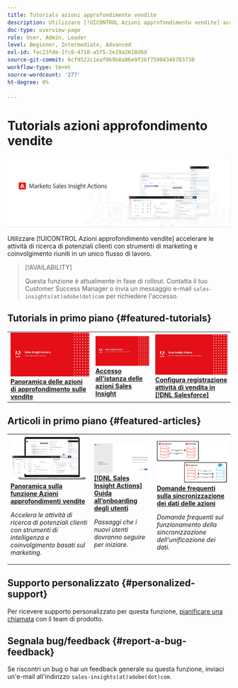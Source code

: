 ```yaml
---
title: Tutorials azioni approfondimento vendite
description: Utilizzare [!UICONTROL Azioni approfondimento vendite] accelerare le attività di ricerca di potenziali clienti con strumenti di marketing e coinvolgimento riuniti in un unico flusso di lavoro.
doc-type: overview-page
role: User, Admin, Leader
level: Beginner, Intermediate, Advanced
exl-id: fac23fde-1fc8-4710-a5f5-2e19a2618d6d
source-git-commit: 6cf9522c1eaf069b8a86e9f26f7590434b703730
workflow-type: tm+mt
source-wordcount: '277'
ht-degree: 0%

---
```


# Tutorials azioni approfondimento vendite

![](assets/header.png)

Utilizzare [!UICONTROL Azioni approfondimento vendite] accelerare le attività di ricerca di potenziali clienti con strumenti di marketing e coinvolgimento riuniti in un unico flusso di lavoro.

>[!AVAILABILITY]
>
>Questa funzione è attualmente in fase di rollout. Contatta il tuo Customer Success Manager o invia un messaggio e-mail `sales-insights(at)adobe(dot)com` per richiedere l&#39;accesso.

## Tutorials in primo piano {#featured-tutorials}

<table style="table-layout:fixed">
<tr>
<td>
<a href="/help/sales-insight-actions/sales-insight-actions-overview.md"><img alt="anteprima delle azioni Sales Insight Panoramica" src="assets/sales-insight-actions-feature-overview-videothumb.png" /></a>
<div><a href="/help/sales-insight-actions/sales-insight-actions-overview.md"><strong>Panoramica delle azioni di approfondimento sulle vendite</strong></a></div>
</td>
<td>
<a href="/help/sales-insight-actions/accessing-your-sales-insight-actions-instance.md"><img alt="miniatura per accedere all’istanza delle azioni Sales Insight" src="assets/accessing-your-sales-insight-actions-instance-videothumb.png" /></a>
<div><a href="/help/sales-insight-actions/accessing-your-sales-insight-actions-instance.md"><strong>Accesso all’istanza delle azioni Sales Insight</strong></a></div>
</td>
<td>
<a href="/help/sales-insight-actions/configure-sales-activity-logging-to-salesforce.md"><img alt="immagine di anteprima per configurare la registrazione delle attività di vendita in [!DNL Salesforce]" src="assets/configure-sales-activity-logging-to-salesforce-videothumb.png" /></a>
<div><a href="/help/sales-insight-actions/configure-sales-activity-logging-to-salesforce.md"><strong>Configura registrazione attività di vendita in [!DNL Salesforce]</strong></a></div>
</td>
</tr>
</table>

## Articoli in primo piano {#featured-articles}

<table style="table-layout:fixed">
<tr>
<td>
<a href="https://experienceleague.adobe.com/docs/marketo/using/product-docs/marketo-sales-insight/actions/sales-insight-actions-feature-overview.html"><img alt="anteprima delle azioni Sales Insight Panoramica della funzione" src="assets/sales-insight-actions-feature-overview-thumb.png" /></a>
<div><a href="https://experienceleague.adobe.com/docs/marketo/using/product-docs/marketo-sales-insight/actions/sales-insight-actions-feature-overview.html"><strong>Panoramica sulla funzione Azioni approfondimenti vendite</strong></a></div>
<p><em>Accelera le attività di ricerca di potenziali clienti con strumenti di intelligenza e coinvolgimento basati sul marketing.</em></p>
</td>
<td>
<a href="https://experienceleague.adobe.com/docs/marketo/using/product-docs/marketo-sales-insight/actions/getting-started/sales-insight-actions-user-onboarding-checklist.html"><img alt="miniatura per [!DNL Sales Insight Actions] Guida all’onboarding degli utenti" src="assets/sales-insight-actions-user-onboarding-guide-thumb.png" /></a>
<div><a href="https://experienceleague.adobe.com/docs/marketo/using/product-docs/marketo-sales-insight/actions/getting-started/sales-insight-actions-user-onboarding-checklist.html"><strong>[!DNL Sales Insight Actions] Guida all’onboarding degli utenti</strong></a></div>
<p><em>Passaggi che i nuovi utenti dovranno seguire per iniziare.</em></p>
</td>
<td>
<a href="https://experienceleague.adobe.com/docs/marketo/using/product-docs/marketo-sales-insight/actions/admin/actions-data-sync-faq.html"><img alt="miniatura per le domande frequenti sulla sincronizzazione dei dati delle azioni" src="assets/actions-data-sync-faq-thumb.png" /></a>
<div><a href="https://experienceleague.adobe.com/docs/marketo/using/product-docs/marketo-sales-insight/actions/admin/actions-data-sync-faq.html"><strong>Domande frequenti sulla sincronizzazione dei dati delle azioni</strong></a></div>
<p><em>Domande frequenti sul funzionamento della sincronizzazione dell'unificazione dei dati.</em></p>
</td>
</tr>
</table>

## Supporto personalizzato {#personalized-support}

Per ricevere supporto personalizzato per questa funzione, [pianificare una chiamata](https://outlook.office365.com/owa/calendar/AdobeInc1@adobe.onmicrosoft.com/bookings/) con il team di prodotto.

## Segnala bug/feedback {#report-a-bug-feedback}

Se riscontri un bug o hai un feedback generale su questa funzione, inviaci un&#39;e-mail all&#39;indirizzo `sales-insights(at)adobe(dot)com`.
